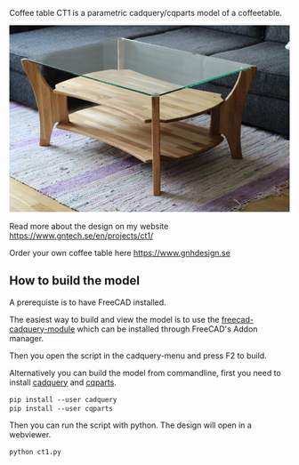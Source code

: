 Coffee table CT1 is a parametric cadquery/cqparts model of a coffeetable.

![Coffee table](ct1.jpg)

Read more about the design on my website https://www.gntech.se/en/projects/ct1/

Order your own coffee table here https://www.gnhdesign.se

## How to build the model
A prerequiste is to have FreeCAD installed.

The easiest way to build and view the model is to use the [freecad-cadquery-module](https://github.com/jmwright/cadquery-freecad-module) which can be installed through FreeCAD's Addon manager.

Then you open the script in the cadquery-menu and press F2 to build.

Alternatively you can build the model from commandline, first you need to install [cadquery](https://github.com/dcowden/cadquery) and [cqparts](https://github.com/fragmuffin/cqparts).

```
pip install --user cadquery
pip install --user cqparts
```

Then you can run the script with python. The design will open in a webviewer.

```
python ct1.py
```



